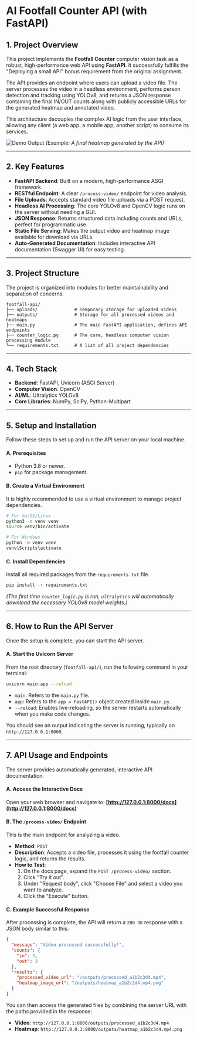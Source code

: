 # AI Footfall Counter API (with FastAPI)

## 1. Project Overview

This project implements the **Footfall Counter** computer vision task as a robust, high-performance web API using **FastAPI**. It successfully fulfills the "Deploying a small API" bonus requirement from the original assignment.

The API provides an endpoint where users can upload a video file. The server processes the video in a headless environment, performs person detection and tracking using YOLOv8, and returns a JSON response containing the final IN/OUT counts along with publicly accessible URLs for the generated heatmap and annotated video.

This architecture decouples the complex AI logic from the user interface, allowing any client (a web app, a mobile app, another script) to consume its services.

![Demo Output](./outputs/heatmap_5bd607d9db7545078851b3b85b09353d.mp4.png)
*(Example: A final heatmap generated by the API)*

---

## 2. Key Features

-   **FastAPI Backend**: Built on a modern, high-performance ASGI framework.
-   **RESTful Endpoint**: A clear `/process-video/` endpoint for video analysis.
-   **File Uploads**: Accepts standard video file uploads via a POST request.
-   **Headless AI Processing**: The core YOLOv8 and OpenCV logic runs on the server without needing a GUI.
-   **JSON Response**: Returns structured data including counts and URLs, perfect for programmatic use.
-   **Static File Serving**: Makes the output video and heatmap image available for download via URLs.
-   **Auto-Generated Documentation**: Includes interactive API documentation (Swagger UI) for easy testing.

---

## 3. Project Structure

The project is organized into modules for better maintainability and separation of concerns.

```
footfall-api/
├── uploads/              # Temporary storage for uploaded videos
├── outputs/              # Storage for all processed videos and heatmaps
├── main.py               # The main FastAPI application, defines API endpoints
├── counter_logic.py      # The core, headless computer vision processing module
└── requirements.txt      # A list of all project dependencies
```

---

## 4. Tech Stack

-   **Backend**: FastAPI, Uvicorn (ASGI Server)
-   **Computer Vision**: OpenCV
-   **AI/ML**: Ultralytics YOLOv8
-   **Core Libraries**: NumPy, SciPy, Python-Multipart

---

## 5. Setup and Installation

Follow these steps to set up and run the API server on your local machine.

#### A. Prerequisites

-   Python 3.8 or newer.
-   `pip` for package management.


#### B. Create a Virtual Environment

It is highly recommended to use a virtual environment to manage project dependencies.

```bash
# For macOS/Linux
python3 -m venv venv
source venv/bin/activate

# For Windows
python -m venv venv
venv\Scripts\activate
```

#### C. Install Dependencies

Install all required packages from the `requirements.txt` file.

```bash
pip install -r requirements.txt
```
*(The first time `counter_logic.py` is run, `ultralytics` will automatically download the necessary YOLOv8 model weights.)*

---

## 6. How to Run the API Server

Once the setup is complete, you can start the API server.

#### A. Start the Uvicorn Server

From the root directory (`footfall-api/`), run the following command in your terminal:

```bash
uvicorn main:app --reload
```

-   `main`: Refers to the `main.py` file.
-   `app`: Refers to the `app = FastAPI()` object created inside `main.py`.
-   `--reload`: Enables live-reloading, so the server restarts automatically when you make code changes.

You should see an output indicating the server is running, typically on `http://127.0.0.1:8000`.

---

## 7. API Usage and Endpoints

The server provides automatically generated, interactive API documentation.

#### A. Access the Interactive Docs

Open your web browser and navigate to:
**[http://127.0.0.1:8000/docs](http://127.0.0.1:8000/docs)**

#### B. The `/process-video/` Endpoint

This is the main endpoint for analyzing a video.

-   **Method**: `POST`
-   **Description**: Accepts a video file, processes it using the footfall counter logic, and returns the results.
-   **How to Test**:
    1.  On the docs page, expand the `POST /process-video/` section.
    2.  Click "Try it out".
    3.  Under "Request body", click "Choose File" and select a video you want to analyze.
    4.  Click the "Execute" button.

#### C. Example Successful Response

After processing is complete, the API will return a `200 OK` response with a JSON body similar to this:

```json
{
  "message": "Video processed successfully!",
  "counts": {
    "in": 5,
    "out": 3
  },
  "results": {
    "processed_video_url": "/outputs/processed_a1b2c3d4.mp4",
    "heatmap_image_url": "/outputs/heatmap_a1b2c3d4.mp4.png"
  }
}
```

You can then access the generated files by combining the server URL with the paths provided in the response:

-   **Video**: `http://127.0.0.1:8000/outputs/processed_a1b2c3d4.mp4`
-   **Heatmap**: `http://127.0.0.1:8000/outputs/heatmap_a1b2c3d4.mp4.png`
```